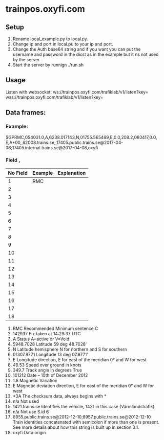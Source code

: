 # trainpos.oxyfi.com

## Setup
1. Rename local_example.py to local.py.
2. Change ip and port in local.pu to your ip and port.
3. Change the Auth base64 string and if you want you can put the username and password in the dicst as in the 
   example but it ns not used by the server.
4. Start the server by runnign ./run.sh

## Usage
Listen with websocket:
ws://trainpos.oxyfi.com/trafiklab/v1/listen?key=<your key>
wss://trainpos.oxyfi.com/trafiklab/v1/listen?key=<your key>

## Data frames:

### Example:
$GPRMC,054031.0,A,6238.017143,N,01755.565469,E,0.0,208.2,080417,0.0,E,A*00,,62008.trains.se,,17405.public.trains.se@2017-04-08;17405.internal.trains.se@2017-04-08,oxyfi

### Field ,  

|No Field|Example|Explanation|
|------|---|---|
| 1  |RMC|   | 
| 2  |   |   |   
| 3  |   |   |   
| 4  |   |   |   
| 5  |   |   |   
| 6  |   |   |  
| 7  |   |   |   
| 8  |   |   |   
| 9  |   |   |   
| 10 |   |   |   
| 11 |   |   |   
| 12 |   |   |   
| 13 |   |   |   
| 14 |   |   |   
| 15 |   |   |   
| 16 |   |   |   
| 17 |   |   |   
| 18 |   |   |  
1. RMC Recommended	Minimum	sentence	C
2. 142937 Fix	taken	at	14:29:37 UTC
3. A Status	A=active	or	V=Void
4. 5948.7028 Latitude	59 deg	48.7028'	
5. N Latitude	hemisphere	N	for	northern	and	S	for	southern	
6. 01307.9771 Longitude	13 deg	07.9771'	
7. E Longitude	direction,	E	for	east	of	the	meridian	0° and	W	for	west	
8. 49.53 Speed	over ground	in	knots
9. 349.7 Track	angle	in	degrees	True
10. 101212 Date	– 10th of	December	2012
11. 1.8 Magnetic	Variation
12. E Magnetic	deviation	direction,	E	for	east	of	the	meridian	0° and	W	for	west
13. *3A The	checksum	data,	always	begins	with	*
14. n/a Not	used
15. 1421.trains.se Identifies	the	vehicle,	1421	in	this	case	(Värmlandstrafik)
16. n/a Not	use S.id 6
17. 8955.public.trains.se@2012-12-10;8957.public.trains.se@2012-12-10
    Train	identities	concatenated	with	semicolon	if	more	than	one	is	present.	
    See	more	details	about	how	this	string	is	built	up	in section	3.1.
18. oxyfi Data	origin
